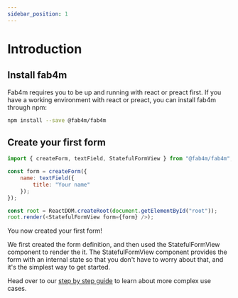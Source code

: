 ```yaml
---
sidebar_position: 1
---
```

# Introduction

## Install fab4m

Fab4m requires you to be up and running with react or preact first.
If you have a working environment with react or preact, you can install
fab4m through npm:

```bash
npm install --save @fab4m/fab4m
```

## Create your first form

```javascript
import { createForm, textField, StatefulFormView } from "@fab4m/fab4m";

const form = createForm({
    name: textField({
        title: "Your name"
    });
});

const root = ReactDOM.createRoot(document.getElementById("root"));
root.render(<StatefulFormView form={form} />);

```

You now created your first form!

We first created the form definition, and then used the
StatefulFormView component to render the it. The StatefulFormView
component provides the form with an internal state so that you don't
have to worry about that, and it's the simplest way to get started.

Head over to our [step by step guide](guide/define-a-form) to learn about more complex use cases.
